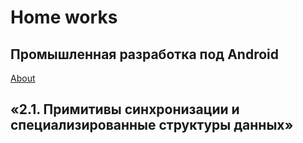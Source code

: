 <h1>Home works</h1>
<h2>Промышленная разработка под Android</h2>
<a href="https://github.com/netology-code/and2-homeworks">About</a>

<h2>«2.1. Примитивы синхронизации и специализированные структуры данных»</h2>